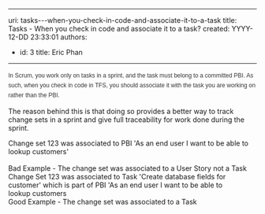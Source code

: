 

---
uri: tasks---when-you-check-in-code-and-associate-it-to-a-task
title: Tasks - When you check in code and associate it to a task?
created: YYYY-12-DD 23:33:01
authors:
  - id: 3
    title: Eric Phan
---




<span class='intro'> 
  <span style="line-height&#58;20px;font-family&#58;verdana, arial, helvetica, sans-serif;color&#58;#333333;font-size&#58;12px;">In Scrum, you work only on tasks in a sprint, and the task must belong to a committed PBI. As such, when you check in code in TFS, you should associate&#160;it with the task you are working on rather than the PBI.</span> 
 </span>

The reason behind this is that doing so provides a better way to track change sets in a sprint and give full traceability for work done during the sprint.
<div><span class="ms-rteCustom-GreyBox">Change set 123 was associated to PBI&#160;'As an end user I want to be able to lookup&#160;customers'<br></span>​<br><span class="ms-rteCustom-FigureBad">Bad Example - The change set was associated to a User Story not a Task</span></div>
<div><span class="ms-rteCustom-GreyBox">Change Set 123 was associated to Task 'Create database fields for customer' which is part of PBI​&#160;'As an end user I want to be able to lookup&#160;customers​<br></span><span class="ms-rteCustom-FigureGood">Good Example - The change set was associated to a Task</span></div>



